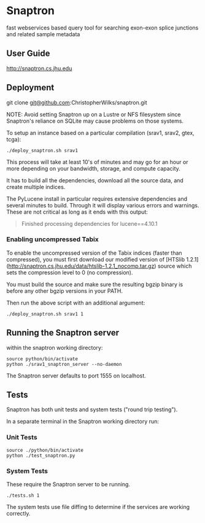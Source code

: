 # Snaptron
fast webservices based query tool for searching exon-exon splice junctions and related sample metadata

## User Guide ##
http://snaptron.cs.jhu.edu

## Deployment ##

git clone git@github.com:ChristopherWilks/snaptron.git

NOTE: Avoid setting Snaptron up on a Lustre or NFS filesystem
since Snaptron's reliance on SQLite may cause problems on those systems.

To setup an instance based on a particular compilation (srav1, srav2, gtex, tcga):

	./deploy_snaptron.sh srav1

This process will take at least 10's of minutes and may
go for an hour or more depending on your bandwidth, storage,
and compute capacity.

It has to build all the dependencies, download all the source data, 
and create multiple indices.

The PyLucene install in particular requires extensive 
dependencies and several minutes to build.  Through
it will display various errors and warnings.  These
are not critical as long as it ends with this output:

> Finished processing dependencies for lucene==4.10.1

### Enabling uncompressed Tabix ###

To enable the uncompressed version of the Tabix indices (faster than compressed), 
you must first download our modified version of 
[HTSlib 1.2.1] (http://snaptron.cs.jhu.edu/data/htslib-1.2.1_nocomp.tar.gz)
source which sets the compression level to 0 (no compression).

You must build the source and make sure the resulting bgzip binary is before any
other bgzip versions in your PATH.

Then run the above script with an additional argument:

	./deploy_snaptron.sh srav1 1

## Running the Snaptron server ##

within the snaptron working directory:

	source python/bin/activate
	python ./srav1_snaptron_server --no-daemon

The Snaptron server defaults to port 1555 on localhost.

## Tests ##

Snaptron has both unit tests and system tests ("round trip testing").

In a separate terminal in the Snaptron working directory run:

### Unit Tests ###

	source ./python/bin/activate
	python ./test_snaptron.py

### System Tests ###

These require the Snaptron server to be running.

	./tests.sh 1

The system tests use file diffing to determine if
the services are working correctly.

